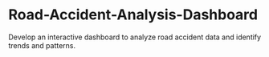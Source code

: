 # Road-Accident-Analysis-Dashboard
Develop an interactive dashboard to analyze road accident data and identify trends and patterns.
